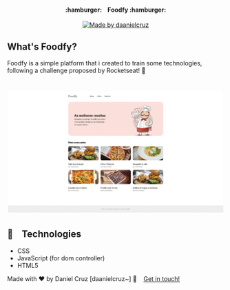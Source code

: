 <h4 align="center"> 
	 :hamburger:&nbsp;&nbsp;&nbsp;&nbsp;Foodfy&nbsp;:hamburger:
</h4>
<p align="center">
  <a href="https://www.linkedin.com/in/danielfercruz/">
    <img alt="Made by daanielcruz" src="https://img.shields.io/badge/made%20by-daanielcruz-%2304D361">
  </a>
</p>


    
## What's Foodfy?

Foodfy is a simple platform that i created to train some technologies, following a challenge proposed by Rocketseat!  :rocket:

 
<h1 align="center">
    <img alt="Example" title="Example" src="foodfy.gif" width="500px" />
</h1>


## :rocket:&nbsp;&nbsp;&nbsp; Technologies

- CSS
- JavaScript (for dom controller)
- HTML5

Made with ♥ by Daniel Cruz [daanielcruz~] :wave: &nbsp;&nbsp;&nbsp;[Get in touch!](https://www.linkedin.com/in/danielfercruz/)

